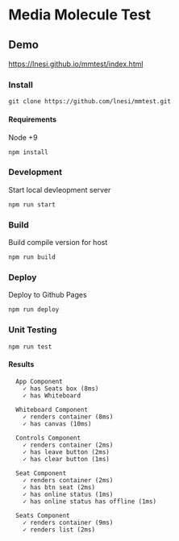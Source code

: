 # Media Molecule Test

## Demo

https://lnesi.github.io/mmtest/index.html

### Install

```
git clone https://github.com/lnesi/mmtest.git
```

#### Requirements
Node +9
```
npm install
```

### Development
Start local devleopment server
```
npm run start
```
### Build
Build compile version for host
```
npm run build
```
### Deploy

Deploy to Github Pages

```
npm run deploy
```
### Unit Testing

```
npm run test
```

#### Results
```
  App Component
    ✓ has Seats box (8ms)
    ✓ has Whiteboard

  Whiteboard Component
    ✓ renders container (8ms)
    ✓ has canvas (10ms)

  Controls Component
    ✓ renders container (2ms)
    ✓ has leave button (2ms)
    ✓ has clear button (1ms)

  Seat Component
    ✓ renders container (2ms)
    ✓ has btn seat (2ms)
    ✓ has online status (1ms)
    ✓ has online status has offline (1ms)

  Seats Component
    ✓ renders container (9ms)
    ✓ renders list (2ms)

```